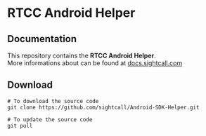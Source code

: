 # RTCC Android Helper

## Documentation

This repository contains the **RTCC Android Helper**.  
More informations about can be found at [docs.sightcall.com](https://docs.sightcall.com/GD/03_android_SDK/03_rtcc_android_helper.html)

## Download

```shell
# To download the source code
git clone https://github.com/sightcall/Android-SDK-Helper.git

# To update the source code
git pull
```
